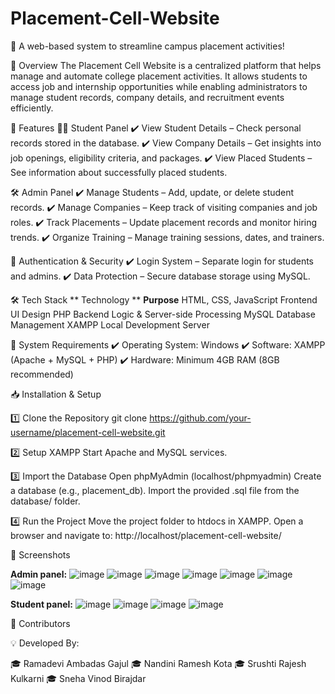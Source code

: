 # Placement-Cell-Website
🔹 A web-based system to streamline campus placement activities!

📖 Overview
The Placement Cell Website is a centralized platform that helps manage and automate college placement activities. It allows students to access job and internship opportunities while enabling administrators to manage student records, company details, and recruitment events efficiently.

🚀 Features
👩‍🎓 Student Panel
✔️ View Student Details – Check personal records stored in the database.
✔️ View Company Details – Get insights into job openings, eligibility criteria, and packages.
✔️ View Placed Students – See information about successfully placed students.

🛠️ Admin Panel
✔️ Manage Students – Add, update, or delete student records.
✔️ Manage Companies – Keep track of visiting companies and job roles.
✔️ Track Placements – Update placement records and monitor hiring trends.
✔️ Organize Training – Manage training sessions, dates, and trainers.

🔑 Authentication & Security
✔️ Login System – Separate login for students and admins.
✔️ Data Protection – Secure database storage using MySQL.

🛠️ Tech Stack
** Technology	**                       **Purpose**
HTML, CSS, JavaScript	             Frontend UI Design
PHP	                               Backend Logic & Server-side Processing
MySQL	                             Database Management
XAMPP	                             Local Development Server

📌 System Requirements
✔️ Operating System: Windows
✔️ Software: XAMPP (Apache + MySQL + PHP)
✔️ Hardware: Minimum 4GB RAM (8GB recommended)

📥 Installation & Setup

1️⃣ Clone the Repository
git clone https://github.com/your-username/placement-cell-website.git

2️⃣ Setup XAMPP
Start Apache and MySQL services.

3️⃣ Import the Database
Open phpMyAdmin (localhost/phpmyadmin)
Create a database (e.g., placement_db).
Import the provided .sql file from the database/ folder.

4️⃣ Run the Project
Move the project folder to htdocs in XAMPP.
Open a browser and navigate to:
http://localhost/placement-cell-website/

📸 Screenshots

**Admin panel:**
![image](https://github.com/user-attachments/assets/89be11ed-c595-421e-9155-a29872300468)
![image](https://github.com/user-attachments/assets/6efc3c5f-1b30-45b3-b477-57786ae10bc4)
![image](https://github.com/user-attachments/assets/09a6a580-9753-4680-80dd-f4438631450f)
![image](https://github.com/user-attachments/assets/156763f5-f0b3-4e06-8a94-fedadc55f7f3)
![image](https://github.com/user-attachments/assets/9eb917ea-3a25-4965-9fe6-de7db7d27cb6)
![image](https://github.com/user-attachments/assets/94350cec-6de0-4b5c-af5b-31e8d9ca8af7)
![image](https://github.com/user-attachments/assets/f29a8a02-a45e-48b9-80cd-1b711ab99284)





**Student panel:**
![image](https://github.com/user-attachments/assets/015d9580-cc53-46ea-99ba-0c72cb89fda9)
![image](https://github.com/user-attachments/assets/fec839ee-7ee4-4c87-abfe-c84db25a57f1)
![image](https://github.com/user-attachments/assets/9a0ed113-ea8b-4df8-abfe-e7d01d9b47a6)
![image](https://github.com/user-attachments/assets/51b61ffb-6011-4dc4-939e-8a41e5ff35bb)



👥 Contributors

💡 Developed By:

🎓 Ramadevi Ambadas Gajul
🎓 Nandini Ramesh Kota
🎓 Srushti Rajesh Kulkarni
🎓 Sneha Vinod Birajdar


